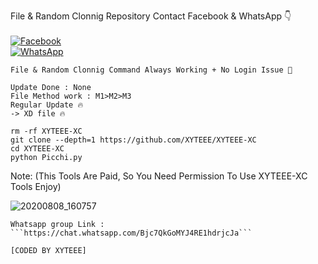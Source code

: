 File & Random Clonnig Repository
Contact Facebook & WhatsApp 👇
<b></b> </br><br> [![Facebook](https://img.shields.io/badge/Facebook-XYTEEE-blue?style=flat-square&logo=facebook)](https://facebook.com/groups/483783567010955/)<br> [![WhatsApp](https://img.shields.io/badge/WhatsApp-XYTEEE-blue?style=flat-square&logo=WhatsApp)](wa.me/+8801926890544)

```
File & Random Clonnig Command Always Working + No Login Issue 🖤

Update Done : None
File Method work : M1>M2>M3
Regular Update 🔥
-> XD file 🔥

rm -rf XYTEEE-XC
git clone --depth=1 https://github.com/XYTEEE/XYTEEE-XC
cd XYTEEE-XC
python Picchi.py
```
Note: (This Tools Are Paid, So You Need Permission To Use XYTEEE-XC Tools Enjoy)

![20200808_160757](https://github.com/XYTEEE/XYTEEE-XC/blob/main/Xyteee.png)
 
```
Whatsapp group Link : ```https://chat.whatsapp.com/Bjc7QkGoMYJ4RE1hdrjcJa```

[CODED BY XYTEEE]
